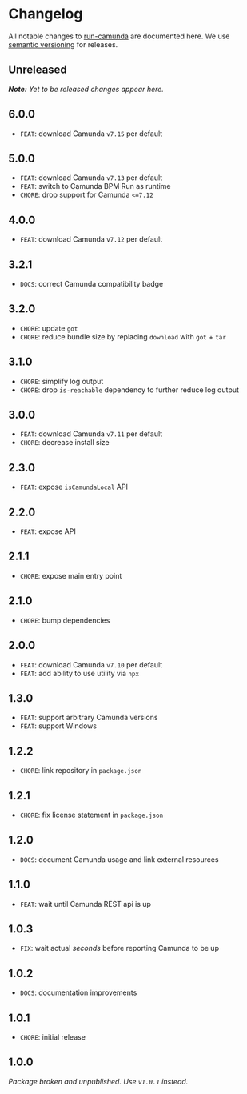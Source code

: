 # Changelog

All notable changes to [run-camunda](https://github.com/nikku/run-camunda) are documented here. We use [semantic versioning](http://semver.org/) for releases.

## Unreleased

___Note:__ Yet to be released changes appear here._

## 6.0.0

* `FEAT`: download Camunda `v7.15` per default

## 5.0.0

* `FEAT`: download Camunda `v7.13` per default
* `FEAT`: switch to Camunda BPM Run as runtime
* `CHORE`: drop support for Camunda `<=7.12`

## 4.0.0

* `FEAT`: download Camunda `v7.12` per default

## 3.2.1

* `DOCS`: correct Camunda compatibility badge

## 3.2.0

* `CHORE`: update `got`
* `CHORE`: reduce bundle size by replacing `download` with `got` + `tar`

## 3.1.0

* `CHORE`: simplify log output
* `CHORE`: drop `is-reachable` dependency to further reduce log output

## 3.0.0

* `FEAT`: download Camunda `v7.11` per default
* `CHORE`: decrease install size

## 2.3.0

* `FEAT`: expose `isCamundaLocal` API

## 2.2.0

* `FEAT`: expose API

## 2.1.1

* `CHORE`: expose main entry point

## 2.1.0

* `CHORE`: bump dependencies

## 2.0.0

* `FEAT`: download Camunda `v7.10` per default
* `FEAT`: add ability to use utility via `npx`

## 1.3.0

* `FEAT`: support arbitrary Camunda versions
* `FEAT`: support Windows

## 1.2.2

* `CHORE`: link repository in `package.json`

## 1.2.1

* `CHORE`: fix license statement in `package.json`

## 1.2.0

* `DOCS`: document Camunda usage and link external resources

## 1.1.0

* `FEAT`: wait until Camunda REST api is up

## 1.0.3

* `FIX`: wait actual _seconds_ before reporting Camunda to be up

## 1.0.2

* `DOCS`: documentation improvements

## 1.0.1

* `CHORE`: initial release

## 1.0.0

_Package broken and unpublished. Use `v1.0.1` instead._
